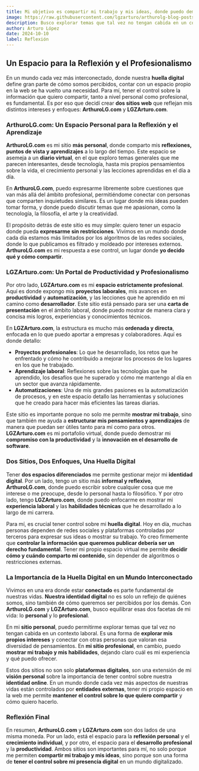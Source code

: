 ```yaml
---
title: Mi objetivo es compartir mi trabajo y mis ideas, donde puedo demostrar mi compromiso con la productividad
image: https://raw.githubusercontent.com/lgzarturo/arthurolg-blog-posts/refs/heads/main/articles/images/dualida-profesional-del-programador.webp
description: Busco explorar temas que tal vez no tengan cabida en un contexto laboral. Es una forma de explorar mis propios intereses y conectar con otras personas que valoran esa diversidad de pensamientos. Es por eso que decidí crear dos sitios web que reflejan mis distintos intereses y enfoques.
author: Arturo López
date: 2024-10-10
label: Reflexión
---
```


## Un Espacio para la Reflexión y el Profesionalismo

En un mundo cada vez más interconectado, donde nuestra **huella digital** define gran parte de cómo somos percibidos, contar con un espacio propio en la web se ha vuelto una necesidad. Para mí, tener el control sobre la información que quiero compartir, tanto a nivel personal como profesional, es fundamental. Es por eso que decidí crear **dos sitios web** que reflejan mis distintos intereses y enfoques: **ArthuroLG.com** y **LGZArturo.com**.

### ArthuroLG.com: Un Espacio Personal para la Reflexión y el Aprendizaje

**ArthuroLG.com** es mi sitio **más personal**, donde comparto mis **reflexiones, puntos de vista y aprendizajes** a lo largo del tiempo. Este espacio se asemeja a un **diario virtual**, en el que exploro temas generales que me parecen interesantes, desde tecnología, hasta mis propios pensamientos sobre la vida, el crecimiento personal y las lecciones aprendidas en el día a día.

En **ArthuroLG.com**, puedo expresarme libremente sobre cuestiones que van más allá del ámbito profesional, permitiéndome conectar con personas que comparten inquietudes similares. Es un lugar donde mis ideas pueden tomar forma, y donde puedo discutir temas que me apasionan, como la tecnología, la filosofía, el arte y la creatividad.

El propósito detrás de este sitio es muy simple: quiero tener un espacio donde pueda **expresarme sin restricciones**. Vivimos en un mundo donde cada día estamos más limitados por los algoritmos de las redes sociales, donde lo que publicamos es filtrado y moldeado por intereses externos. **ArthuroLG.com** es mi respuesta a ese control, un lugar donde **yo decido qué y cómo compartir**.

### LGZArturo.com: Un Portal de Productividad y Profesionalismo

Por otro lado, **LGZArturo.com** es mi **espacio estrictamente profesional**. Aquí es donde expongo mis **proyectos laborales**, mis avances en **productividad** y **automatización**, y las lecciones que he aprendido en mi camino como **desarrollador**. Este sitio está pensado para ser una **carta de presentación** en el ámbito laboral, donde puedo mostrar de manera clara y concisa mis logros, experiencias y conocimientos técnicos.

En **LGZArturo.com**, la estructura es mucho más **ordenada y directa**, enfocada en lo que puedo aportar a empresas y colaboradores. Aquí es donde detallo:

- **Proyectos profesionales**: Lo que he desarrollado, los retos que he enfrentado y cómo he contribuido a mejorar los procesos de los lugares en los que he trabajado.
- **Aprendizaje laboral**: Reflexiones sobre las tecnologías que he aprendido, los desafíos que he superado y cómo me mantengo al día en un sector que avanza rápidamente.
- **Automatizaciones**: Una de mis grandes pasiones es la automatización de procesos, y en este espacio detallo las herramientas y soluciones que he creado para hacer más eficientes las tareas diarias.

Este sitio es importante porque no solo me permite **mostrar mi trabajo**, sino que también me ayuda a **estructurar mis pensamientos y aprendizajes** de manera que puedan ser útiles tanto para mí como para otros. **LGZArturo.com** es mi portafolio virtual, donde puedo demostrar mi **compromiso con la productividad** y la **innovación en el desarrollo de software**.

### Dos Sitios, Dos Enfoques, Una Huella Digital

Tener **dos espacios diferenciados** me permite gestionar mejor mi **identidad digital**. Por un lado, tengo un sitio más **informal y reflexivo**, **ArthuroLG.com**, donde puedo escribir sobre cualquier cosa que me interese o me preocupe, desde lo personal hasta lo filosófico. Y por otro lado, tengo **LGZArturo.com**, donde puedo enfocarme en mostrar mi **experiencia laboral** y las **habilidades técnicas** que he desarrollado a lo largo de mi carrera.

Para mí, es crucial tener control sobre mi **huella digital**. Hoy en día, muchas personas dependen de redes sociales y plataformas controladas por terceros para expresar sus ideas o mostrar su trabajo. Yo creo firmemente que **controlar la información que queremos publicar debería ser un derecho fundamental**. Tener mi propio espacio virtual me permite **decidir cómo y cuándo comparto mi contenido**, sin depender de algoritmos o restricciones externas.

### La Importancia de la Huella Digital en un Mundo Interconectado

Vivimos en una era donde estar **conectado** es parte fundamental de nuestras vidas. **Nuestra identidad digital** no es solo un reflejo de quiénes somos, sino también de cómo queremos ser percibidos por los demás. Con **ArthuroLG.com** y **LGZArturo.com**, busco equilibrar esas dos facetas de mi vida: lo **personal** y lo **profesional**.

En mi **sitio personal**, puedo permitirme explorar temas que tal vez no tengan cabida en un contexto laboral. Es una forma de **explorar mis propios intereses** y conectar con otras personas que valoran esa diversidad de pensamientos. En **mi sitio profesional**, en cambio, puedo **mostrar mi trabajo y mis habilidades**, dejando claro cuál es mi experiencia y qué puedo ofrecer.

Estos dos sitios no son solo **plataformas digitales**, son una extensión de mi **visión personal** sobre la importancia de tener control sobre nuestra **identidad online**. En un mundo donde cada vez más aspectos de nuestras vidas están controlados por **entidades externas**, tener mi propio espacio en la web me permite **mantener el control sobre lo que quiero compartir** y cómo quiero hacerlo.

### Reflexión Final

En resumen, **ArthuroLG.com** y **LGZArturo.com** son dos lados de una misma moneda. Por un lado, está el espacio para la **reflexión personal** y el **crecimiento individual**, y por otro, el espacio para el **desarrollo profesional** y la **productividad**. Ambos sitios son importantes para mí, no solo porque me permiten **compartir mi trabajo y mis ideas**, sino porque son una forma de **tener el control sobre mi presencia digital** en un mundo digitalizado.
